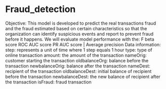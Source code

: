 # Fraud_detection
Objective: This model is developed to predict the real transactions fraud and the fraud estimated based on certain characteristics so that the organization can identify suspicious events and report to prevent fraud before it happens.  We will evaluate model performance with the: F beta score ROC AUC score PR AUC score | Average precision Data information: step: represents a unit of time where 1 step equals 1 hour type: type of online transaction amount: the amount of the transaction nameOrig: customer starting the transaction oldbalanceOrg: balance before the transaction newbalanceOrig: balance after the transaction nameDest: recipient of the transaction oldbalanceDest: initial balance of recipient before the transaction newbalanceDest: the new balance of recipient after the transaction isFraud: fraud transaction
